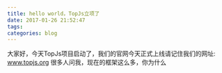 ```yaml
---
title: hello world，TopJs立项了
date: 2017-01-26 21:52:47
tags:
categories: blog
---
```

大家好，今天TopJs项目启动了，我们的官网今天正式上线请记住我们的网址: www.topjs.org
很多人问我，现在的框架这么多，你为什么